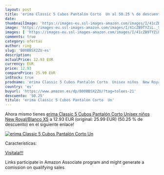 ```yaml
---
layout: post
title: 'erima Classic 5 Cubos Pantalón Corto  Un al 50.25 % de descuento'
date: 
thumbnailImage: 'https://images-eu.ssl-images-amazon.com/images/I/41cZB9TYZiL._SL200_.jpg'
image: 'https://images-eu.ssl-images-amazon.com/images/I/41cZB9TYZiL._SL200_.jpg'
images: [ 'https://images-eu.ssl-images-amazon.com/images/I/41cZB9TYZiL._SL200_.jpg' ]
comments: true
category: ofertas
author: ring
slug: 'B00BBSX2ZU-es'
description:
actualPrice: 12.93 EUR
currency: EUR
price: 12.93
comparePrice: 25.99 EUR
inStock: true
prodname: 'erima Classic 5 Cubos Pantalón Corto  Unisex niños  New Royal/Blanco  XS'
country: 'es'
buyurl: 'https://www.amazon.es/dp/B00BBSX2ZU/?tag=tolees-21'
descuento: '50.25'
titulo: 'erima Classic 5 Cubos Pantalón Corto  Un'
---
```


Ahora mismo tienes [erima Classic 5 Cubos Pantalón Corto  Unisex niños  New Royal/Blanco  XS](https://www.amazon.es/dp/B00BBSX2ZU/?tag=tolees-21) a 12.93 EUR (original: 25.99 EUR) (50.25 %  de descuento) en el siguiente enlace!

[![erima Classic 5 Cubos Pantalón Corto  Un](https://images-eu.ssl-images-amazon.com/images/I/41cZB9TYZiL._SL200_.jpg)](https://www.amazon.es/dp/B00BBSX2ZU/?tag=tolees-21)

Características:


[Visítala!!!](https://www.amazon.es/dp/B00BBSX2ZU/?tag=tolees-21)

Links participate in Amazon Associate program and might generate a comission on qualifying sales
